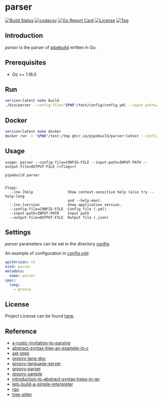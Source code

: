 # parser

[![Build Status](https://github.com/pipebuild/parser/workflows/ci/badge.svg?branch=main&event=push)](https://github.com/pipebuild/parser/actions?query=workflow%3Aci)
[![codecov](https://codecov.io/gh/pipebuild/parser/branch/main/graph/badge.svg?token=JRENVWAT7J)](https://codecov.io/gh/pipebuild/parser)
[![Go Report Card](https://goreportcard.com/badge/github.com/pipebuild/parser)](https://goreportcard.com/report/github.com/pipebuild/parser)
[![License](https://img.shields.io/github/license/pipebuild/parser.svg)](https://github.com/pipebuild/parser/blob/main/LICENSE)
[![Tag](https://img.shields.io/github/tag/pipebuild/parser.svg)](https://github.com/pipebuild/parser/tags)



## Introduction

*parser* is the parser of [pipebuild](https://github.com/pipebuild) written in Go.



## Prerequisites

- Go >= 1.18.0



## Run

```bash
version=latest make build
./bin/parser --config-file="$PWD"/test/config/config.yml --input-path=/path/to/input-path --output-file=/path/to/output-file
```



## Docker

```bash
version=latest make docker
docker run -v "$PWD"/test:/tmp ghcr.io/pipebuild/parser:latest --config-file=/tmp/config/config.yml --input-path=/path/to/input-path --output-file=/path/to/output-file
```



## Usage

```
usage: parser --config-file=CONFIG-FILE --input-path=INPUT-PATH --output-file=OUTPUT-FILE [<flags>]

pipebuild parser


Flags:
  --[no-]help                Show context-sensitive help (also try --help-long
                             and --help-man).
  --[no-]version             Show application version.
  --config-file=CONFIG-FILE  Config file (.yml)
  --input-path=INPUT-PATH    Input path
  --output-file=OUTPUT-FILE  Output file (.json)
```



## Settings

*parser* parameters can be set in the directory [config](https://github.com/pipebuild/parser/blob/main/config).

An example of configuration in [config.yml](https://github.com/pipebuild/parser/blob/main/config/config.yml):

```yaml
apiVersion: v1
kind: parser
metadata:
  name: parser
spec:
  lang:
    - groovy
```



## License

Project License can be found [here](LICENSE).



## Reference

- [a-rustic-invitation-to-parsing](https://www.equalto.com/blog/a-rustic-invitation-to-parsing)
- [abstract-syntax-tree-an-example-in-c](https://keleshev.com/abstract-syntax-tree-an-example-in-c/)
- [ast-grep](https://ast-grep.github.io/)
- [groovy-lang-doc](https://groovy-lang.org/documentation.html)
- [groovy-language-server](https://github.com/GroovyLanguageServer/groovy-language-server)
- [groovy-parser](https://github.com/daniellansun/groovy-parser)
- [groovy-sample](http://groovy-lang.org/releasenotes/groovy-3.0.html)
- [introduction-to-abstract-syntax-trees-in-go](https://tech.ingrid.com/introduction-ast-golang/)
- [lets-build-a-simple-interpreter](https://ruslanspivak.com/lsbasi-part7/)
- [rgo](https://github.com/yberreby/rgo/tree/master/src)
- [tree-sitter](https://tree-sitter.github.io/tree-sitter/)
